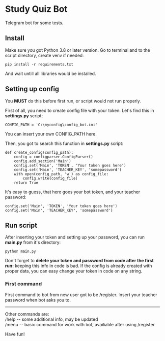 # Study Quiz Bot
 Telegram bot for some tests. 

<h2>Install</h2>
Make sure you got Python 3.8 or later version.
Go to terminal and to the script directory, create venv if needed:

```
pip install -r requirements.txt
```
And wait untill all libraries would be installed.

<h2>Setting up config</h2>

You <b>MUST</b> do this before first run, or script would not run properly.

First of all, you need to create config file with your token. Let's find this in <b>settings.py</b> script:

```
CONFIG_PATH = 'C:\myconfig\config_bot.ini'
```

You can insert your own CONFIG_PATH here.

Then, you got to search this function in <b>settings.py</b> script:

```
def create_config(config_path):
    config = configparser.ConfigParser()
    config.add_section('Main')
    config.set('Main', 'TOKEN', 'Your token goes here')
    config.set('Main', 'TEACHER_KEY', 'somepassword')
    with open(config_path, 'w') as config_file:
        config.write(config_file)
    return True
```

It's easy to guess, that here goes your bot token, and your teacher password:

```
config.set('Main', 'TOKEN', 'Your token goes here')
config.set('Main', 'TEACHER_KEY', 'somepassword')
```

<h2>Run script</h2>

After inserting your token and setting up your password, you can run <b>main.py</b> from it's directory:

```
python main.py
```

Don't forget to <b>delete your token and password from code after the first run:</b> keeping this info in code is bad. If the config is already created with proper data, you can easy change your token in code on any string.

<h3>First command</h3>

First command to bot from new user got to be /register. Insert your teacher password when bot asks you to.
<hr>
Other commands are:<br>
/help -- some additional info, may be updated<br>
/menu -- basic command for work with bot, availiable after using /register<br>

Have fun!
